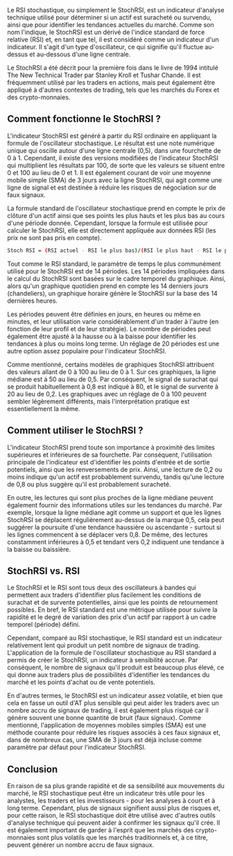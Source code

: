 Le RSI stochastique, ou simplement le StochRSI, est un indicateur d'analyse technique utilisé pour déterminer si un actif est suracheté ou survendu, ainsi que pour identifier les tendances actuelles du marché. Comme son nom l'indique, le StochRSI est un dérivé de l'indice standard de force relative (RSI) et, en tant que tel, il est considéré comme un indicateur d'un indicateur. Il s'agit d'un type d'oscillateur, ce qui signifie qu'il fluctue au-dessus et au-dessous d'une ligne centrale.

Le StochRSI a été décrit pour la première fois dans le livre de 1994 intitulé The New Technical Trader par Stanley Kroll et Tushar Chande. Il est fréquemment utilisé par les traders en actions, mais peut également être appliqué à d'autres contextes de trading, tels que les marchés du Forex et des crypto-monnaies.

## Comment fonctionne le StochRSI ?

L'indicateur StochRSI est généré à partir du RSI ordinaire en appliquant la formule de l'oscillateur stochastique. Le résultat est une note numérique unique qui oscille autour d'une ligne centrale (0,5), dans une fourchette de 0 à 1. Cependant, il existe des versions modifiées de l'indicateur StochRSI qui multiplient les résultats par 100, de sorte que les valeurs se situent entre 0 et 100 au lieu de 0 et 1. Il est également courant de voir une moyenne mobile simple (SMA) de 3 jours avec la ligne StochRSI, qui agit comme une ligne de signal et est destinée à réduire les risques de négociation sur de faux signaux.

La formule standard de l'oscillateur stochastique prend en compte le prix de clôture d'un actif ainsi que ses points les plus hauts et les plus bas au cours d'une période donnée. Cependant, lorsque la formule est utilisée pour calculer le StochRSI, elle est directement appliquée aux données RSI (les prix ne sont pas pris en compte).

```bash
Stoch RSI = (RSI actuel - RSI le plus bas)/(RSI le plus haut - RSI le plus bas)
```

Tout comme le RSI standard, le paramètre de temps le plus communément utilisé pour le StochRSI est de 14 périodes. Les 14 périodes impliquées dans le calcul du StochRSI sont basées sur le cadre temporel du graphique. Ainsi, alors qu'un graphique quotidien prend en compte les 14 derniers jours (chandeliers), un graphique horaire génère le StochRSI sur la base des 14 dernières heures.

Les périodes peuvent être définies en jours, en heures ou même en minutes, et leur utilisation varie considérablement d'un trader à l'autre (en fonction de leur profil et de leur stratégie). Le nombre de périodes peut également être ajusté à la hausse ou à la baisse pour identifier les tendances à plus ou moins long terme. Un réglage de 20 périodes est une autre option assez populaire pour l'indicateur StochRSI.

Comme mentionné, certains modèles de graphiques StochRSI attribuent des valeurs allant de 0 à 100 au lieu de 0 à 1. Sur ces graphiques, la ligne médiane est à 50 au lieu de 0,5. Par conséquent, le signal de surachat qui se produit habituellement à 0,8 est indiqué à 80, et le signal de survente à 20 au lieu de 0,2. Les graphiques avec un réglage de 0 à 100 peuvent sembler légèrement différents, mais l'interprétation pratique est essentiellement la même.

## Comment utiliser le StochRSI ?

L'indicateur StochRSI prend toute son importance à proximité des limites supérieures et inférieures de sa fourchette. Par conséquent, l'utilisation principale de l'indicateur est d'identifier les points d'entrée et de sortie potentiels, ainsi que les renversements de prix. Ainsi, une lecture de 0,2 ou moins indique qu'un actif est probablement survendu, tandis qu'une lecture de 0,8 ou plus suggère qu'il est probablement suracheté.

En outre, les lectures qui sont plus proches de la ligne médiane peuvent également fournir des informations utiles sur les tendances du marché. Par exemple, lorsque la ligne médiane agit comme un support et que les lignes StochRSI se déplacent régulièrement au-dessus de la marque 0,5, cela peut suggérer la poursuite d'une tendance haussière ou ascendante - surtout si les lignes commencent à se déplacer vers 0,8. De même, des lectures constamment inférieures à 0,5 et tendant vers 0,2 indiquent une tendance à la baisse ou baissière.

## StochRSI vs. RSI

Le StochRSI et le RSI sont tous deux des oscillateurs à bandes qui permettent aux traders d'identifier plus facilement les conditions de surachat et de survente potentielles, ainsi que les points de retournement possibles. En bref, le RSI standard est une métrique utilisée pour suivre la rapidité et le degré de variation des prix d'un actif par rapport à un cadre temporel (période) défini. 

Cependant, comparé au RSI stochastique, le RSI standard est un indicateur relativement lent qui produit un petit nombre de signaux de trading. L'application de la formule de l'oscillateur stochastique au RSI standard a permis de créer le StochRSI, un indicateur à sensibilité accrue. Par conséquent, le nombre de signaux qu'il produit est beaucoup plus élevé, ce qui donne aux traders plus de possibilités d'identifier les tendances du marché et les points d'achat ou de vente potentiels. 

En d'autres termes, le StochRSI est un indicateur assez volatile, et bien que cela en fasse un outil d'AT plus sensible qui peut aider les traders avec un nombre accru de signaux de trading, il est également plus risqué car il génère souvent une bonne quantité de bruit (faux signaux). Comme mentionné, l'application de moyennes mobiles simples (SMA) est une méthode courante pour réduire les risques associés à ces faux signaux et, dans de nombreux cas, une SMA de 3 jours est déjà incluse comme paramètre par défaut pour l'indicateur StochRSI.

## Conclusion

En raison de sa plus grande rapidité et de sa sensibilité aux mouvements du marché, le RSI stochastique peut être un indicateur très utile pour les analystes, les traders et les investisseurs - pour les analyses à court et à long terme. Cependant, plus de signaux signifient aussi plus de risques et, pour cette raison, le RSI stochastique doit être utilisé avec d'autres outils d'analyse technique qui peuvent aider à confirmer les signaux qu'il crée. Il est également important de garder à l'esprit que les marchés des crypto-monnaies sont plus volatils que les marchés traditionnels et, à ce titre, peuvent générer un nombre accru de faux signaux.